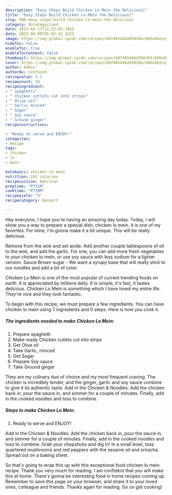 ```yaml
---
description: "Easy Steps Build Chicken Lo Mein the Delicious}"
title: "Easy Steps Build Chicken Lo Mein the Delicious}"
slug: 906-easy-steps-build-chicken-lo-mein-the-delicious
category: Uncategorized
date: 2023-02-17T12:22:03.195Z
date: 2023-04-08T05:03:52.332Z
image: https://img-global.cpcdn.com/recipes/6074654462050304/680x482cq70/chicken-lo-mein-recipe-main-photo.jpg
hideToc: false
enableToc: true
enableTocContent: false
thumbnail: https://img-global.cpcdn.com/recipes/6074654462050304/680x482cq70/chicken-lo-mein-recipe-main-photo.jpg
cover: https://img-global.cpcdn.com/recipes/6074654462050304/680x482cq70/chicken-lo-mein-recipe-main-photo.jpg
author: Admin
authorAv: notfound
ratingvalue: 3.1
reviewcount: 18
recipeingredient:
- " spaghetti"
- " Chicken cutlets cut into strips"
- " Olive oil"
- " Garlic minced"
- " Sugar"
- " Soy sauce"
- " Ground ginger"
recipeinstructions:

- "Ready to serve and ENJOY!"
categories:
- Recipe
tags:
- chicken
- lo
- mein

katakunci: chicken lo mein 
nutrition: 183 calories
recipecuisine: American
preptime: "PT31M"
cooktime: "PT39M"
recipeyield: "3"
recipecategory: Dessert

---
```



Hey everyone, I hope you're having an amazing day today. Today, I will show you a way to prepare a special dish, chicken lo mein. It is one of my favorites. For mine, I'm gonna make it a bit unique. This will be really delicious.

Remove from the wok and set aside. Add another couple tablespoons of oil to the wok, and add the garlic. For one, you can add more fresh vegetables to your chicken lo mein, or use soy sauce with less sodium for a lighter version. Sauce Brown sugar - We want a syrupy base that will really stick to our noodles and add a bit of color.

Chicken Lo Mein is one of the most popular of current trending foods on earth. It is appreciated by millions daily. It is simple, it's fast, it tastes delicious. Chicken Lo Mein is something which I have loved my entire life. They're nice and they look fantastic.


To begin with this recipe, we must prepare a few ingredients. You can have chicken lo mein using 7 ingredients and 0 steps. Here is how you cook it.

<!--inarticleads1-->

##### The ingredients needed to make Chicken Lo Mein:

1. Prepare  spaghetti
1. Make ready  Chicken cutlets cut into strips
1. Get  Olive oil
1. Take  Garlic, minced
1. Get  Sugar
1. Prepare  Soy sauce
1. Take  Ground ginger


They are my culinary duo of choice and my most frequent craving. The chicken is incredibly tender, and the ginger, garlic and soy sauce combine to give it its authentic taste. Add in the Chicken &amp; Noodles: Add the chicken back in, pour the sauce in, and simmer for a couple of minutes. Finally, add in the cooked noodles and toss to combine. 

<!--inarticleads2-->

##### Steps to make Chicken Lo Mein:


1. Ready to serve and ENJOY!

Add in the Chicken &amp; Noodles: Add the chicken back in, pour the sauce in, and simmer for a couple of minutes. Finally, add in the cooked noodles and toss to combine. Grab your chopsticks and dig in! In a small bowl, toss quartered mushrooms and red peppers with the sesame oil and sriracha. Spread out on a baking sheet. 

So that's going to wrap this up with this exceptional food chicken lo mein recipe. Thank you very much for reading. I am confident that you will make this at home. There's gonna be interesting food in home recipes coming up. Remember to save this page on your browser, and share it to your loved ones, colleague and friends. Thanks again for reading. Go on get cooking!
